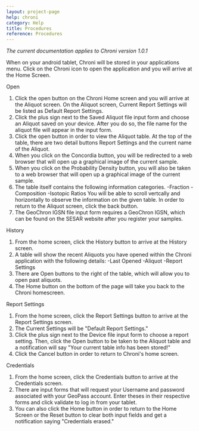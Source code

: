```yaml
---
layout: project-page
help: chroni
category: Help
title: Procedures
reference: Procedures
---
```


*The current documentation applies to Chroni version 1.0.1*

When on your android tablet, Chroni will be stored in your applications menu. Click on the Chroni icon to open the application and you will arrive at the Home Screen.

Open

1. Click the open button on the Chroni Home screen and you will arrive at the Aliquot screen. On the Aliquot screen, Current Report Settings will be listed as Default Report Settings.
2. Click the plus sign next to the Saved Aliquot file input form and choose an Aliquot saved on your device. After you do so, the file name for the aliquot file will appear in the input form.
3. Click the open button in order to view the Aliquot table. At the top of the table, there are two detail buttons Report Settings and the current name of the Aliquot.
4. When you click on the Concordia button, you will be redirected to a web browser that will open up a graphical image of the current sample.
5. When you click on the Probability Density button, you will also be taken to a web browser that will open up a graphical image of the current sample.
6. The table itself contains the following information categories.
	-Fraction
	-Composition
	-Isotopic Ratios
	You will be able to scroll vertcally and horizontally to observe the information on the given table. In order to return to the Aliquot screen, click the back button.
7. The GeoChron IGSN file input form requires a GeoChron IGSN, which can be found on the SESAR website after you register your samples.


History

1. From the home screen, click the History button to arrive at the History screen.
2. A table will show the recent Aliquots you have opened within the Chroni application with the following details:
	-Last Opened
	-Aliquot
	-Report Settings
3. There are Open buttons to the right of the table, which will allow you to open past aliquots.
4. The Home button on the bottom of the page will take you back to the Chroni homescreen.

Report Settings

1. From the home screen, click the Report Settings button to arrive at the Report Settings screen.
2. The Current Settings will be "Default Report Settings."
3. Click the plus sign next to the Device file input form to choose a report setting. Then, click the Open button to be taken to the Aliquot table and a notification will say "Your current table info has been stored!"
4. Click the Cancel button in order to return to Chroni's home screen.

Credentials

1. From the home screen, click the Credentials button to arrive at the Credentials screen.
2. There are input forms that will request your Username and password associated with your GeoPass account. Enter theses in their respective forms and click validate to log in from your tablet.
3. You can also click the Home button in order to return to the Home Screen or the Reset button to clear both input fields and get a notification saying "Credentials erased."